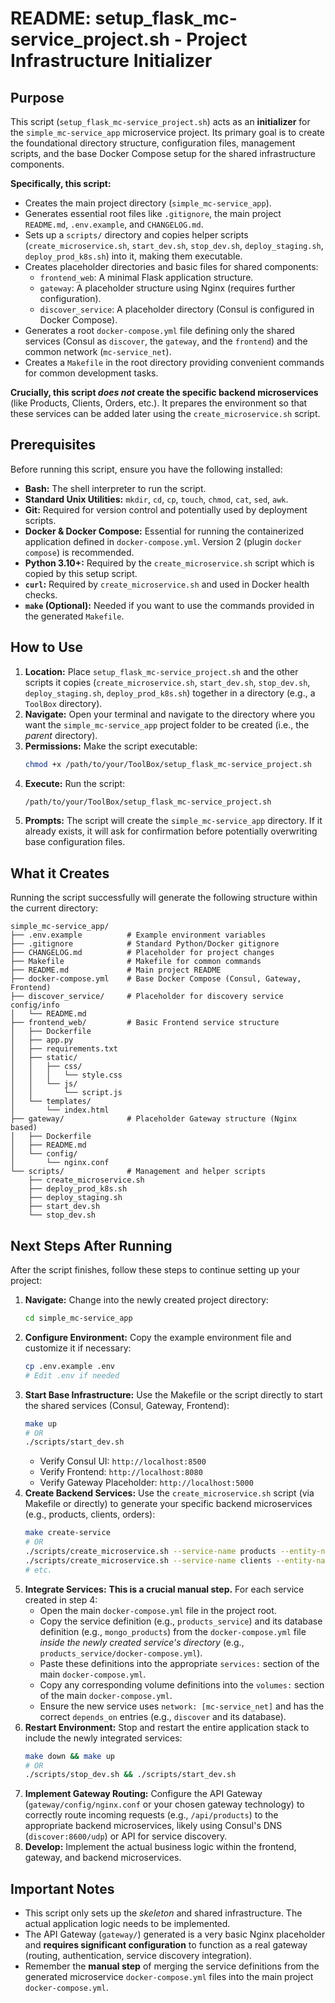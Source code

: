 # README: setup_flask_mc-service_project.sh - Project Infrastructure Initializer

## Purpose

This script (`setup_flask_mc-service_project.sh`) acts as an **initializer** for the `simple_mc-service_app` microservice project. Its primary goal is to create the foundational directory structure, configuration files, management scripts, and the base Docker Compose setup for the shared infrastructure components.

**Specifically, this script:**

*   Creates the main project directory (`simple_mc-service_app`).
*   Generates essential root files like `.gitignore`, the main project `README.md`, `.env.example`, and `CHANGELOG.md`.
*   Sets up a `scripts/` directory and copies helper scripts (`create_microservice.sh`, `start_dev.sh`, `stop_dev.sh`, `deploy_staging.sh`, `deploy_prod_k8s.sh`) into it, making them executable.
*   Creates placeholder directories and basic files for shared components:
    *   `frontend_web`: A minimal Flask application structure.
    *   `gateway`: A placeholder structure using Nginx (requires further configuration).
    *   `discover_service`: A placeholder directory (Consul is configured in Docker Compose).
*   Generates a root `docker-compose.yml` file defining only the shared services (Consul as `discover`, the `gateway`, and the `frontend`) and the common network (`mc-service_net`).
*   Creates a `Makefile` in the root directory providing convenient commands for common development tasks.

**Crucially, this script *does not* create the specific backend microservices** (like Products, Clients, Orders, etc.). It prepares the environment so that these services can be added later using the `create_microservice.sh` script.

## Prerequisites

Before running this script, ensure you have the following installed:

*   **Bash:** The shell interpreter to run the script.
*   **Standard Unix Utilities:** `mkdir`, `cd`, `cp`, `touch`, `chmod`, `cat`, `sed`, `awk`.
*   **Git:** Required for version control and potentially used by deployment scripts.
*   **Docker & Docker Compose:** Essential for running the containerized application defined in `docker-compose.yml`. Version 2 (plugin `docker compose`) is recommended.
*   **Python 3.10+:** Required by the `create_microservice.sh` script which is copied by this setup script.
*   **`curl`:** Required by `create_microservice.sh` and used in Docker health checks.
*   **`make` (Optional):** Needed if you want to use the commands provided in the generated `Makefile`.

## How to Use

1.  **Location:** Place `setup_flask_mc-service_project.sh` and the other scripts it copies (`create_microservice.sh`, `start_dev.sh`, `stop_dev.sh`, `deploy_staging.sh`, `deploy_prod_k8s.sh`) together in a directory (e.g., a `ToolBox` directory).
2.  **Navigate:** Open your terminal and navigate to the directory where you want the `simple_mc-service_app` project folder to be created (i.e., the *parent* directory).
3.  **Permissions:** Make the script executable:
    ```bash
    chmod +x /path/to/your/ToolBox/setup_flask_mc-service_project.sh
    ```
4.  **Execute:** Run the script:
    ```bash
    /path/to/your/ToolBox/setup_flask_mc-service_project.sh
    ```
5.  **Prompts:** The script will create the `simple_mc-service_app` directory. If it already exists, it will ask for confirmation before potentially overwriting base configuration files.

## What it Creates

Running the script successfully will generate the following structure within the current directory:

```plaintext
simple_mc-service_app/
├── .env.example          # Example environment variables
├── .gitignore            # Standard Python/Docker gitignore
├── CHANGELOG.md          # Placeholder for project changes
├── Makefile              # Makefile for common commands
├── README.md             # Main project README
├── docker-compose.yml    # Base Docker Compose (Consul, Gateway, Frontend)
├── discover_service/     # Placeholder for discovery service config/info
│   └── README.md
├── frontend_web/         # Basic Frontend service structure
│   ├── Dockerfile
│   ├── app.py
│   ├── requirements.txt
│   ├── static/
│   │   ├── css/
│   │   │   └── style.css
│   │   └── js/
│   │       └── script.js
│   └── templates/
│       └── index.html
├── gateway/              # Placeholder Gateway structure (Nginx based)
│   ├── Dockerfile
│   ├── README.md
│   └── config/
│       └── nginx.conf
└── scripts/              # Management and helper scripts
    ├── create_microservice.sh
    ├── deploy_prod_k8s.sh
    ├── deploy_staging.sh
    ├── start_dev.sh
    └── stop_dev.sh
```


## Next Steps After Running

After the script finishes, follow these steps to continue setting up your project:

1.  **Navigate:** Change into the newly created project directory:
    ```bash
    cd simple_mc-service_app
    ```
2.  **Configure Environment:** Copy the example environment file and customize it if necessary:
    ```bash
    cp .env.example .env
    # Edit .env if needed
    ```
3.  **Start Base Infrastructure:** Use the Makefile or the script directly to start the shared services (Consul, Gateway, Frontend):
    ```bash
    make up
    # OR
    ./scripts/start_dev.sh
    ```
    *   Verify Consul UI: `http://localhost:8500`
    *   Verify Frontend: `http://localhost:8080`
    *   Verify Gateway Placeholder: `http://localhost:5000`
4.  **Create Backend Services:** Use the `create_microservice.sh` script (via Makefile or directly) to generate your specific backend microservices (e.g., products, clients, orders):
    ```bash
    make create-service
    # OR
    ./scripts/create_microservice.sh --service-name products --entity-name product --db-type mongodb
    ./scripts/create_microservice.sh --service-name clients --entity-name client --db-type cassandra
    # etc.
    ```
5.  **Integrate Services:** **This is a crucial manual step.** For each service created in step 4:
    *   Open the main `docker-compose.yml` file in the project root.
    *   Copy the service definition (e.g., `products_service`) and its database definition (e.g., `mongo_products`) from the `docker-compose.yml` file *inside the newly created service's directory* (e.g., `products_service/docker-compose.yml`).
    *   Paste these definitions into the appropriate `services:` section of the main `docker-compose.yml`.
    *   Copy any corresponding volume definitions into the `volumes:` section of the main `docker-compose.yml`.
    *   Ensure the new service uses `network: [mc-service_net]` and has the correct `depends_on` entries (e.g., `discover` and its database).
6.  **Restart Environment:** Stop and restart the entire application stack to include the newly integrated services:
    ```bash
    make down && make up
    # OR
    ./scripts/stop_dev.sh && ./scripts/start_dev.sh
    ```
7.  **Implement Gateway Routing:** Configure the API Gateway (`gateway/config/nginx.conf` or your chosen gateway technology) to correctly route incoming requests (e.g., `/api/products`) to the appropriate backend microservices, likely using Consul's DNS (`discover:8600/udp`) or API for service discovery.
8.  **Develop:** Implement the actual business logic within the frontend, gateway, and backend microservices.

## Important Notes

*   This script only sets up the *skeleton* and shared infrastructure. The actual application logic needs to be implemented.
*   The API Gateway (`gateway/`) generated is a very basic Nginx placeholder and **requires significant configuration** to function as a real gateway (routing, authentication, service discovery integration).
*   Remember the **manual step** of merging the service definitions from the generated microservice `docker-compose.yml` files into the main project `docker-compose.yml`.
